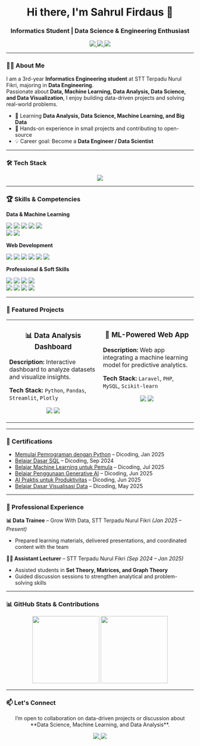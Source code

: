 <!-- Header -->
<h1 align="center">Hi there, I'm Sahrul Firdaus 👋</h1>
<h3 align="center">Informatics Student | Data Science & Engineering Enthusiast</h3>

<p align="center">
  <a href="https://portfolio-me.streamlit.app/">
    <img src="https://img.shields.io/badge/Portfolio-Visit-FF4B4B?style=for-the-badge&logo=streamlit&logoColor=white&labelColor=000000&animation=glow" />
  </a>
  <a href="https://www.linkedin.com/in/sahrul-firdaus">
    <img src="https://img.shields.io/badge/LinkedIn-Sahrul%20Firdaus-0077B5?style=for-the-badge&logo=linkedin&logoColor=white&labelColor=000000&animation=glow" />
  </a>
  <a href="mailto:sahr23114ti@student.nurulfikri.ac.id">
    <img src="https://img.shields.io/badge/Email-Contact%20Me-D14836?style=for-the-badge&logo=gmail&logoColor=white&labelColor=000000&animation=glow" />
  </a>
</p>

---

### 👨‍💻 About Me
I am a 3rd-year **Informatics Engineering student** at STT Terpadu Nurul Fikri, majoring in **Data Engineering**.  
Passionate about **Data, Machine Learning, Data Analysis, Data Science, and Data Visualization**, I enjoy building data-driven projects and solving real-world problems.

- 🌱 Learning **Data Analysis, Data Science, Machine Learning, and Big Data**  
- 💼 Hands-on experience in small projects and contributing to open-source  
- 💡 Career goal: Become a **Data Engineer / Data Scientist**  

---

### 🛠 Tech Stack
<p align="center">
  <img src="https://skillicons.dev/icons?i=python,java,php,mysql,html,css,javascript,laravel,git,github,vscode&theme=dark" />
</p>

---

### 🏆 Skills & Competencies

**Data & Machine Learning**  
<p>
  <img src="https://img.shields.io/badge/Data%20Mining-FF6F61?style=for-the-badge&logo=data:image/png;base64," />
  <img src="https://img.shields.io/badge/Machine%20Learning-6F42C1?style=for-the-badge&logo=python&logoColor=white" />
  <img src="https://img.shields.io/badge/Data%20Analysis-4CAF50?style=for-the-badge&logo=apache%20spark&logoColor=white" />
  <img src="https://img.shields.io/badge/Data%20Visualization-FF9800?style=for-the-badge&logo=tableau&logoColor=white" />
  <img src="https://img.shields.io/badge/Generative%20AI-00BCD4?style=for-the-badge&logo=openai&logoColor=white" />
  <br />
  <img src="https://img.shields.io/badge/Python-3776AB?style=for-the-badge&logo=python&logoColor=white" />
  <img src="https://img.shields.io/badge/SQL%20(MySQL)-4479A1?style=for-the-badge&logo=mysql&logoColor=white" />
</p>

**Web Development**  
<p>
  <img src="https://img.shields.io/badge/PHP-777BB4?style=for-the-badge&logo=php&logoColor=white" />
  <img src="https://img.shields.io/badge/Laravel-FF2D20?style=for-the-badge&logo=laravel&logoColor=white" />
  <img src="https://img.shields.io/badge/HTML-E34F26?style=for-the-badge&logo=html5&logoColor=white" />
  <img src="https://img.shields.io/badge/CSS-1572B6?style=for-the-badge&logo=css3&logoColor=white" />
  <img src="https://img.shields.io/badge/JavaScript-F7DF1E?style=for-the-badge&logo=javascript&logoColor=black" />
  <img src="https://img.shields.io/badge/Streamlit-FF4B4B?style=for-the-badge&logo=streamlit&logoColor=white" />
</p>

**Professional & Soft Skills**  
<p>
  <img src="https://img.shields.io/badge/Analytical%20Thinking-8BC34A?style=for-the-badge" />
  <img src="https://img.shields.io/badge/Problem%20Solving-FFC107?style=for-the-badge" />
  <img src="https://img.shields.io/badge/Data-Driven%20Decision%20Making-03A9F4?style=for-the-badge" />
  <img src="https://img.shields.io/badge/Communication%20%26%20Collaboration-E91E63?style=for-the-badge" />
  <br />
  <img src="https://img.shields.io/badge/Research%20%26%20Writing-9C27B0?style=for-the-badge" />
  <img src="https://img.shields.io/badge/Adaptability%20%26%20Curiosity-FF5722?style=for-the-badge" />
  <img src="https://img.shields.io/badge/Team%20Leadership-00BCD4?style=for-the-badge" />
  <img src="https://img.shields.io/badge/Public%20Speaking-795548?style=for-the-badge" />
</p>


---

### 🚀 Featured Projects
<table>
  <tr>
    <td width="50%" valign="top">
      <h3 align="center">📊 Data Analysis Dashboard</h3>
      <p><strong>Description:</strong> Interactive dashboard to analyze datasets and visualize insights.</p>
      <p><strong>Tech Stack:</strong> <code>Python</code>, <code>Pandas</code>, <code>Streamlit</code>, <code>Plotly</code></p>
      <p align="center">
        <a href="LINK_TO_REPO" target="_blank"><img src="https://img.shields.io/badge/GitHub-View%20Code-181717?style=for-the-badge&logo=github&logoColor=white&animation=glow"></a>
        <a href="LINK_TO_LIVE_DEMO" target="_blank"><img src="https://img.shields.io/badge/Live-Demo-brightgreen?style=for-the-badge&logo=vercel&logoColor=white&animation=glow"></a>
      </p>
    </td>
    <td width="50%" valign="top">
      <h3 align="center">🤖 ML-Powered Web App</h3>
      <p><strong>Description:</strong> Web app integrating a machine learning model for predictive analytics.</p>
      <p><strong>Tech Stack:</strong> <code>Laravel</code>, <code>PHP</code>, <code>MySQL</code>, <code>Scikit-learn</code></p>
      <p align="center">
        <a href="LINK_TO_REPO" target="_blank"><img src="https://img.shields.io/badge/GitHub-View%20Code-181717?style=for-the-badge&logo=github&logoColor=white&animation=glow"></a>
        <a href="LINK_TO_LIVE_DEMO" target="_blank"><img src="https://img.shields.io/badge/Live-Demo-brightgreen?style=for-the-badge&logo=vercel&logoColor=white&animation=glow"></a>
      </p>
    </td>
  </tr>
</table>

---

### 📜 Certifications
- [Memulai Pemrograman dengan Python](https://dicoding.com/certificates/10P8204KVPQK) – Dicoding, Jan 2025  
- [Belajar Dasar SQL](https://dicoding.com/certificates/NVP750424XR0) – Dicoding, Sep 2024  
- [Belajar Machine Learning untuk Pemula](https://www.dicoding.com/certificates/KEXL2E20WZG2) – Dicoding, Jul 2025  
- [Belajar Penggunaan Generative AI](https://dicoding.com/certificates/L4PQENYOOPO1) – Dicoding, Jun 2025  
- [AI Praktis untuk Produktivitas](https://dicoding.com/certificates/81P2LE57YΖΟΥ) – Dicoding, Jun 2025  
- [Belajar Dasar Visualisasi Data](https://dicoding.com/certificates/6RPNRQD98X2M) – Dicoding, May 2025  

---

### 💼 Professional Experience
**📊 Data Trainee** – Grow With Data, STT Terpadu Nurul Fikri *(Jan 2025 – Present)*  
- Prepared learning materials, delivered presentations, and coordinated content with the team  

**👨‍🏫 Assistant Lecturer** – STT Terpadu Nurul Fikri *(Sep 2024 – Jan 2025)*  
- Assisted students in **Set Theory, Matrices, and Graph Theory**  
- Guided discussion sessions to strengthen analytical and problem-solving skills  

---

### 📊 GitHub Stats & Contributions
<p align="center">
  <img src="https://github-readme-stats.vercel.app/api?username=SahrulFirdaus779&show_icons=true&theme=dark&count_private=true&include_all_commits=true" height="180em" />
  <img src="https://github-readme-stats.vercel.app/api/top-langs/?username=SahrulFirdaus779&layout=compact&theme=dark" height="180em" />
</p>

---

### 📫 Let's Connect
<p align="center">
I’m open to collaboration on data-driven projects or discussion about **Data Science, Machine Learning, and Data Analysis**.
</p>
<p align="center">
  <a href="https://www.linkedin.com/in/sahrul-firdaus">
    <img src="https://img.shields.io/badge/LinkedIn-Sahrul%20Firdaus-0077B5?style=for-the-badge&logo=linkedin&logoColor=white&animation=glow" />
  </a>
  <a href="mailto:sahr23114ti@student.nurulfikri.ac.id">
    <img src="https://img.shields.io/badge/Email-Contact%20Me-D14836?style=for-the-badge&logo=gmail&logoColor=white&animation=glow" />
  </a>
</p>

